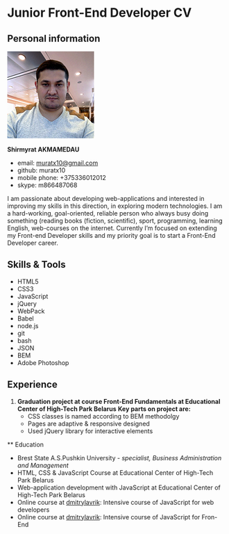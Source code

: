 
# Junior Front-End Developer CV

## Personal information
![CV photo](/cv-photo.png)

**Shirmyrat AKMAMEDAU**
* email: muratx10@gmail.com
* github: muratx10
* mobile phone: +375336012012
* skype: m866487068

I am passionate about developing web-applications and interested in improving my skills in this direction, in exploring modern technologies. I am a hard-working, goal-oriented, reliable person who always busy doing something (reading books (fiction, scientific), sport, programming, learning English, web-courses on the internet. Currently I’m focused on extending my Front-end Developer skills and my priority goal is to start a Front-End Developer career.

## Skills & Tools
* HTML5
* CSS3
* JavaScript
* jQuery
* WebPack
* Babel
* node.js
* git
* bash
* JSON
* BEM
* Adobe Photoshop

## Experience
1.  **Graduation project at course Front-End Fundamentals at Educational Center of High-Tech Park Belarus**
      **Key parts on project are:**
	* CSS classes is named according to BEM methodolgy
	* Pages are adaptive & responsive designed
	* Used jQuery library for interactive elements 

** Education
* Brest State A.S.Pushkin University - _specialist, Business Administration and Management_
* HTML, CSS & JavaScript Course at Educational Center of High-Tech Park Belarus
* Web-application development with JavaScript at Educational Center of High-Tech Park Belarus
* Online course at [dmitrylavrik](http://js.dmitrylavrik.ru/?utm=site-courses): Intensive course of JavaScript for web developers
* Online course at [dmitrylavrik](http://js.dmitrylavrik.ru/?utm=site-courses): Intensive course of JavaScript for Fron-End
